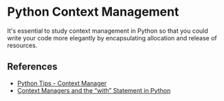 # Python Context Management

It's essential to study context management in Python so that you could write your code more elegantly by encapsulating allocation and release of resources.

## References

- [Python Tips - Context Manager](https://book.pythontips.com/en/latest/context_managers.html)
- [Context Managers and the “with” Statement in Python](https://dbader.org/blog/python-context-managers-and-with-statement)
